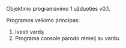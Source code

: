 Objektinio programavimo 1 užduoties v0.1.

Programos veikimo principas:

1) Ivesti vardą
2) Programa console parodo rėmelį su vardu.
